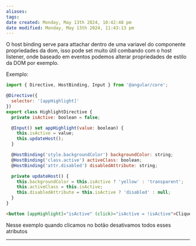 ```yaml
---
aliases: 
tags: 
date created: Monday, May 13th 2024, 10:42:48 pm
date modified: Monday, May 13th 2024, 11:43:13 pm
---
```

O host binding serve para attachar dentro de uma variavel do componente propriedades da dom, isso pode set muito útil combando com o host listener, onde baseado em eventos podemos alterar propriedades de estilo da DOM por exemplo.

Exemplo:

```javascript
import { Directive, HostBinding, Input } from '@angular/core';

@Directive({
  selector: '[appHighlight]'
})
export class HighlightDirective {
  private isActive: boolean = false;

  @Input() set appHighlight(value: boolean) {
    this.isActive = value;
    this.updateHost();
  }

  @HostBinding('style.backgroundColor') backgroundColor: string;
  @HostBinding('class.active') activeClass: boolean;
  @HostBinding('attr.disabled') disabledAttribute: string;

  private updateHost() {
    this.backgroundColor = this.isActive ? 'yellow' : 'transparent';
    this.activeClass = this.isActive;
    this.disabledAttribute = this.isActive ? 'disabled' : null;
  }
}
```

```html
<button [appHighlight]="isActive" (click)="isActive = !isActive">Clique-me!</button>
```

Nesse exemplo quando clicamos no botão desativamos todos esses atributos

---